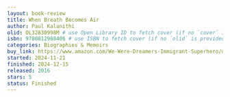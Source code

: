 ```yaml
---
layout: book-review
title: When Breath Becomes Air
author: Paul Kalanithi
olid: OL32830998M # use Open Library ID to fetch cover (if no `cover` is provided)
isbn: 9780812988406 # use ISBN to fetch cover (if no `olid` is provided, dashes are optional)
categories: Biographies & Memoirs
buy_link: https://www.amazon.com/We-Were-Dreamers-Immigrant-Superhero/dp/0063046490
started: 2024-11-21
finished: 2024-12-15
released: 2016
stars: 5
status: Finished
---
```

